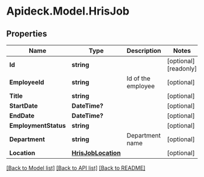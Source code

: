 # Apideck.Model.HrisJob

## Properties

Name | Type | Description | Notes
------------ | ------------- | ------------- | -------------
**Id** | **string** |  | [optional] [readonly] 
**EmployeeId** | **string** | Id of the employee | [optional] 
**Title** | **string** |  | [optional] 
**StartDate** | **DateTime?** |  | [optional] 
**EndDate** | **DateTime?** |  | [optional] 
**EmploymentStatus** | **string** |  | [optional] 
**Department** | **string** | Department name | [optional] 
**Location** | [**HrisJobLocation**](HrisJobLocation.md) |  | [optional] 

[[Back to Model list]](../README.md#documentation-for-models) [[Back to API list]](../README.md#documentation-for-api-endpoints) [[Back to README]](../README.md)


